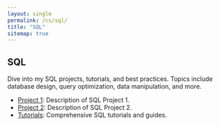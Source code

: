 ```yaml
---
layout: single
permalink: /cs/sql/
title: "SQL"
sitemap: true
---
```


## SQL

Dive into my SQL projects, tutorials, and best practices. Topics include database design, query optimization, data manipulation, and more.

- [Project 1](#): Description of SQL Project 1.
- [Project 2](#): Description of SQL Project 2.
- [Tutorials](#): Comprehensive SQL tutorials and guides.


